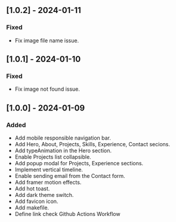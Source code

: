 ## [1.0.2] - 2024-01-11

### Fixed

- Fix image file name issue.

## [1.0.1] - 2024-01-10

### Fixed

- Fix image not found issue.

## [1.0.0] - 2024-01-09

### Added

- Add mobile responsible navigation bar.
- Add Hero, About, Projects, Skills, Experience, Contact secions.
- Add typeAnimation in the Hero section.
- Enable Projects list collapsible.
- Add popup modal for Projects, Experience sections.
- Implement vertical timeline.
- Enable sending email from the Contact form.
- Add framer motion effects.
- Add hot toast.
- Add dark theme switch.
- Add favicon icon.
- Add makefile.
- Define link check Github Actions Workflow
